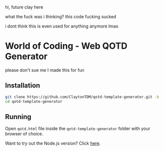 hi, future clay here

what the fuck was i thinking? this code fucking sucked

i dont think this is even used for anything anymore lmao

# World of Coding - Web QOTD Generator
please don't sue me I made this for fun
## Installation
```bash
git clone https://github.com/ClaytonTDM/qotd-template-generator.git -b web
cd qotd-template-generator
```

## Running
Open `qotd.html` file inside the `qotd-template-generator` folder with your browser of choice.
 
 
Want to try out the Node.js version? Click [here](https://github.com/ClaytonTDM/qotd-template-generator/tree/main).
